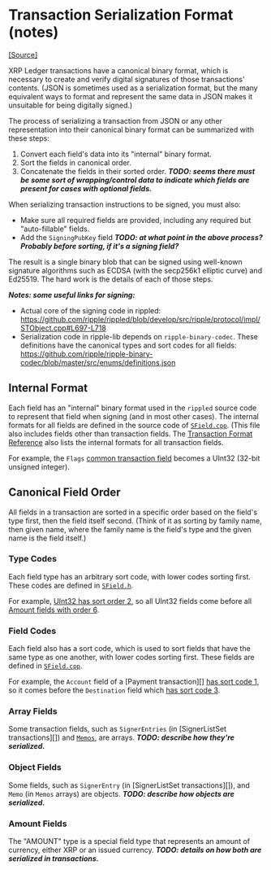 # Transaction Serialization Format (notes)
[[Source]<br>](https://github.com/ripple/rippled/blob/develop/src/ripple/protocol/impl/STObject.cpp#L697-L718 "Source")

XRP Ledger transactions have a canonical binary format, which is necessary to create and verify digital signatures of those transactions' contents. (JSON is sometimes used as a serialization format, but the many equivalent ways to format and represent the same data in JSON makes it unsuitable for being digitally signed.)

The process of serializing a transaction from JSON or any other representation into their canonical binary format can be summarized with these steps:

1. Convert each field's data into its "internal" binary format.
2. Sort the fields in canonical order.
3. Concatenate the fields in their sorted order. ***TODO: seems there must be some sort of wrapping/control data to indicate which fields are present for cases with optional fields.***

When serializing transaction instructions to be signed, you must also:

- Make sure all required fields are provided, including any required but "auto-fillable" fields.
- Add the `SigningPubKey` field ***TODO: at what point in the above process? Probably before sorting, if it's a signing field?***


The result is a single binary blob that can be signed using well-known signature algorithms such as ECDSA (with the secp256k1 elliptic curve) and Ed25519. The hard work is the details of each of those steps.

***Notes: some useful links for signing:***

- Actual core of the signing code in rippled: https://github.com/ripple/rippled/blob/develop/src/ripple/protocol/impl/STObject.cpp#L697-L718
- Serialization code in ripple-lib depends on `ripple-binary-codec`. These definitions have the canonical types and sort codes for all fields: https://github.com/ripple/ripple-binary-codec/blob/master/src/enums/definitions.json

## Internal Format

Each field has an "internal" binary format used in the `rippled` source code to represent that field when signing (and in most other cases). The internal formats for all fields are defined in the source code of [`SField.cpp`](https://github.com/ripple/rippled/blob/master/src/ripple/protocol/impl/SField.cpp). (This file also includes fields other than transaction fields. The [Transaction Format Reference](transaction-formats.html) also lists the internal formats for all transaction fields. <!--{# TODO: Clean up the "Internal Format" type listing and come up with an explicit definition of every type. #}-->

For example, the `Flags` [common transaction field](transaction-common-fields.html) becomes a UInt32 (32-bit unsigned integer).

## Canonical Field Order

All fields in a transaction are sorted in a specific order based on the field's type first, then the field itself second. (Think of it as sorting by family name, then given name, where the family name is the field's type and the given name is the field itself.)

### Type Codes

Each field type has an arbitrary sort code, with lower codes sorting first. These codes are defined in [`SField.h`](https://github.com/ripple/rippled/blob/master/src/ripple/protocol/SField.h#L57-L74).

For example, [UInt32 has sort order 2](https://github.com/ripple/rippled/blob/72e6005f562a8f0818bc94803d222ac9345e1e40/src/ripple/protocol/SField.h#L59), so all UInt32 fields come before all [Amount fields with order 6](https://github.com/ripple/rippled/blob/72e6005f562a8f0818bc94803d222ac9345e1e40/src/ripple/protocol/SField.h#L63).

### Field Codes

Each field also has a sort code, which is used to sort fields that have the same type as one another, with lower codes sorting first. These fields are defined in [`SField.cpp`](https://github.com/ripple/rippled/blob/72e6005f562a8f0818bc94803d222ac9345e1e40/src/ripple/protocol/impl/SField.cpp#L72-L266).

For example, the `Account` field of a [Payment transaction][] [has sort code 1](https://github.com/ripple/rippled/blob/72e6005f562a8f0818bc94803d222ac9345e1e40/src/ripple/protocol/impl/SField.cpp#L219), so it comes before the `Destination` field which [has sort code 3](https://github.com/ripple/rippled/blob/72e6005f562a8f0818bc94803d222ac9345e1e40/src/ripple/protocol/impl/SField.cpp#L221).


### Array Fields

Some transaction fields, such as `SignerEntries` (in [SignerListSet transactions][]) and [`Memos`](transaction-common-fields.html#memos-field), are arrays. ***TODO: describe how they're serialized.***

### Object Fields

Some fields, such as `SignerEntry` (in [SignerListSet transactions][]), and `Memo` (in `Memos` arrays) are objects. ***TODO: describe how objects are serialized.***

### Amount Fields

The "AMOUNT" type is a special field type that represents an amount of currency, either XRP or an issued currency. ***TODO: details on how both are serialized in transactions.***
